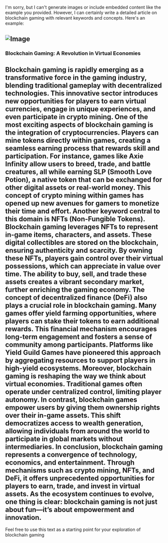 I'm sorry, but I can't generate images or include embedded content like the example you provided. However, I can certainly write a detailed article on blockchain gaming with relevant keywords and concepts. Here's an example:

![Image](https://github.com/user-attachments/assets/d7419ec9-dc67-403f-bf28-8faea5f1f74f)
---
### Blockchain Gaming: A Revolution in Virtual Economies
Blockchain gaming is rapidly emerging as a transformative force in the gaming industry, blending traditional gameplay with decentralized technologies. This innovative sector introduces new opportunities for players to earn virtual currencies, engage in unique experiences, and even participate in crypto mining.
One of the most exciting aspects of blockchain gaming is the integration of cryptocurrencies. Players can mine tokens directly within games, creating a seamless earning process that rewards skill and participation. For instance, games like Axie Infinity allow users to breed, trade, and battle creatures, all while earning SLP (Smooth Love Potion), a native token that can be exchanged for other digital assets or real-world money. This concept of **crypto mining** within games has opened up new avenues for gamers to monetize their time and effort.
Another keyword central to this domain is **NFTs (Non-Fungible Tokens)**. Blockchain gaming leverages NFTs to represent in-game items, characters, and assets. These digital collectibles are stored on the blockchain, ensuring authenticity and scarcity. By owning these NFTs, players gain control over their virtual possessions, which can appreciate in value over time. The ability to buy, sell, and trade these assets creates a vibrant secondary market, further enriching the gaming economy.
The concept of **decentralized finance (DeFi)** also plays a crucial role in blockchain gaming. Many games offer yield farming opportunities, where players can stake their tokens to earn additional rewards. This financial mechanism encourages long-term engagement and fosters a sense of community among participants. Platforms like Yield Guild Games have pioneered this approach by aggregating resources to support players in high-yield ecosystems.
Moreover, blockchain gaming is reshaping the way we think about **virtual economies**. Traditional games often operate under centralized control, limiting player autonomy. In contrast, blockchain games empower users by giving them ownership rights over their in-game assets. This shift democratizes access to wealth generation, allowing individuals from around the world to participate in global markets without intermediaries.
In conclusion, blockchain gaming represents a convergence of technology, economics, and entertainment. Through mechanisms such as crypto mining, NFTs, and DeFi, it offers unprecedented opportunities for players to earn, trade, and invest in virtual assets. As the ecosystem continues to evolve, one thing is clear: blockchain gaming is not just about fun—it’s about empowerment and innovation.
---
Feel free to use this text as a starting point for your exploration of blockchain gaming
